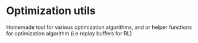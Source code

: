# Optimization utils

Homemade tool for various optimization algorithms, and or helper functions for optimization algorithm (i.e replay buffers for RL)

